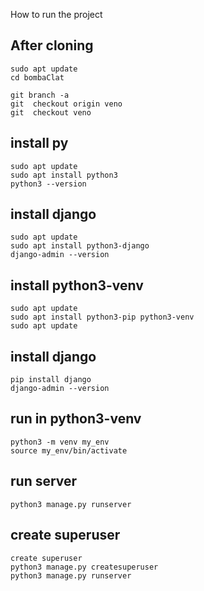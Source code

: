 How to run the project

## After cloning 
```
sudo apt update
cd bombaClat
```
```
git branch -a
git  checkout origin veno
git  checkout veno
```
## install py
```
sudo apt update
sudo apt install python3
python3 --version
```

## install django
```
sudo apt update
sudo apt install python3-django
django-admin --version
```

## install python3-venv
```
sudo apt update
sudo apt install python3-pip python3-venv
sudo apt update
```
## install django
```
pip install django
django-admin --version
```

## run in python3-venv
```
python3 -m venv my_env
source my_env/bin/activate
```

## run server
```
python3 manage.py runserver
```

## create superuser
```
create superuser
python3 manage.py createsuperuser
python3 manage.py runserver
```

